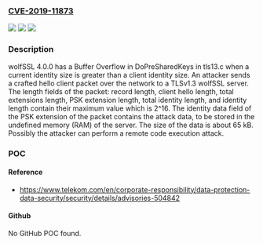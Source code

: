 ### [CVE-2019-11873](https://cve.mitre.org/cgi-bin/cvename.cgi?name=CVE-2019-11873)
![](https://img.shields.io/static/v1?label=Product&message=n%2Fa&color=blue)
![](https://img.shields.io/static/v1?label=Version&message=n%2Fa&color=blue)
![](https://img.shields.io/static/v1?label=Vulnerability&message=n%2Fa&color=brighgreen)

### Description

wolfSSL 4.0.0 has a Buffer Overflow in DoPreSharedKeys in tls13.c when a current identity size is greater than a client identity size. An attacker sends a crafted hello client packet over the network to a TLSv1.3 wolfSSL server. The length fields of the packet: record length, client hello length, total extensions length, PSK extension length, total identity length, and identity length contain their maximum value which is 2^16. The identity data field of the PSK extension of the packet contains the attack data, to be stored in the undefined memory (RAM) of the server. The size of the data is about 65 kB. Possibly the attacker can perform a remote code execution attack.

### POC

#### Reference
- https://www.telekom.com/en/corporate-responsibility/data-protection-data-security/security/details/advisories-504842

#### Github
No GitHub POC found.

